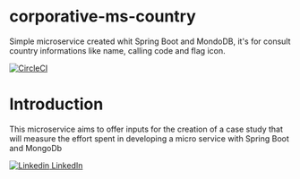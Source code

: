 # corporative-ms-country
Simple microservice created whit Spring Boot and MondoDB, it's for consult country informations like name, calling code and flag icon.

[![CircleCI](https://circleci.com/gh/circleci/circleci-docs.svg?style=shield)](https://app.circleci.com/pipelines/github/aliothbl/corporative-ms-country?branch=main)

# Introduction

This microservice aims to offer inputs for the creation of a case study that will measure the effort spent in developing a micro service with Spring Boot and MongoDb

[![Linkedin](https://i.stack.imgur.com/gVE0j.png) LinkedIn](https://www.linkedin.com/in/aliothbl/)